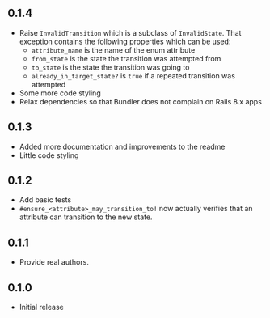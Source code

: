 ## 0.1.4

* Raise `InvalidTransition` which is a subclass of `InvalidState`. That exception contains the following properties which can be used:
  * `attribute_name` is the name of the enum attribute
  * `from_state` is the state the transition was attempted from
  * `to_state` is the state the transition was going to
  * `already_in_target_state?` is `true` if a repeated transition was attempted
* Some more code styling
* Relax dependencies so that Bundler does not complain on Rails 8.x apps

## 0.1.3

* Added more documentation and improvements to the readme
* Little code styling

## 0.1.2

* Add basic tests
* `#ensure_<attribute>_may_transition_to!` now actually verifies that an attribute can transition to the new state.

## 0.1.1


* Provide real authors.

## 0.1.0

* Initial release
